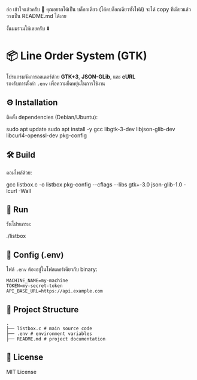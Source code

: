อ๋อ เข้าใจแล้วครับ 🙏
คุณอยากได้เป็น บล็อกเดียว (โค้ดบล็อกเดียวทั้งไฟล์) จะได้ copy ทีเดียวแล้ววางเป็น README.md ได้เลย

งั้นผมรวมให้เลยครับ ⬇️

# 📦 Line Order System (GTK)

โปรแกรมจัดการออเดอร์ด้วย **GTK+3**, **JSON-GLib**, และ **cURL**  
รองรับการตั้งค่า `.env` เพื่อความยืดหยุ่นในการใช้งาน

## ⚙️ Installation
ติดตั้ง dependencies (Debian/Ubuntu):


sudo apt update
sudo apt install -y gcc libgtk-3-dev libjson-glib-dev libcurl4-openssl-dev pkg-config


## 🛠️ Build
คอมไพล์ด้วย:


gcc listbox.c -o listbox pkg-config --cflags --libs gtk+-3.0 json-glib-1.0 -lcurl -Wall


## 🚀 Run
รันโปรแกรม:


./listbox


## 📝 Config (.env)
ไฟล์ `.env` ต้องอยู่ในโฟลเดอร์เดียวกับ binary:  

```env
MACHINE_NAME=my-machine
TOKEN=my-secret-token
API_BASE_URL=https://api.example.com
```

## 📂 Project Structure
```
.
├── listbox.c # main source code
├── .env # environment variables
├── README.md # project documentation
```

## 📄 License
MIT License
